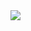 <img src="https://img.shields.io/badge/C%2B%2B-3DDC84?style=flat-square&logo=C%2B%2B&logoColor=white"/>

